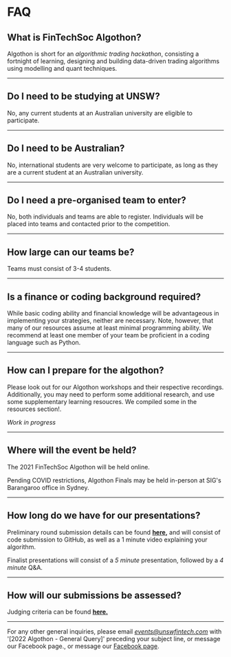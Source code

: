 # FAQ

## **What is FinTechSoc Algothon?**

  Algothon is short for an *algorithmic trading hackathon*, consisting a fortnight of learning, designing and building data-driven trading algorithms using modelling and quant techniques.

---
## **Do I need to be studying at UNSW?**

  No, any current students at an Australian university are eligible to participate.

---
## **Do I need to be Australian?**

  No, international students are very welcome to participate, as long as they are a current student at an Australian university.

---
## **Do I need a pre-organised team to enter?**

  No, both individuals and teams are able to register. Individuals will be placed into teams and contacted prior to the competition.

---
## **How large can our teams be?**

  Teams must consist of 3-4 students.

---
## **Is a finance or coding background required?**

  While basic coding ability  and financial knowledge will be advantageous in implementing your strategies, neither are necessary. Note, however, that many of our resources assume at least minimal programming ability. We recommend at least one member of your team be proficient in a coding language such as Python.

---
## **How can I prepare for the algothon?**

  Please look out for our Algothon workshops and their respective recordings. Additionally, you may need to perform some additional research, and use some supplementary learning resoucres. We compiled some in the resources section!.

  *Work in progress*

---
## **Where will the event be held?**

  The 2021 FinTechSoc Algothon will be held online. 

  Pending COVID restrictions, Algothon Finals may be held in-person at SIG's Barangaroo office in Sydney.

---
## **How long do we have for our presentations?**

  Preliminary round submission details can be found **[here](https://unsw-fintech-society-events.github.io/algothon2022/5submission/),** and will consist of code submission to GitHub, as well as a 1 minute video explaining your algorithm.

  Finalist presentations will consist of a *5 minute* presentation, followed by a *4 minute* Q&A.

---
## **How will our submissions be assessed?**

  Judging criteria can be found **[here.](https://unsw-fintech-society-events.github.io/algothon2022/6criteria/)**


---
For any other general inquiries, please email *events@unswfintech.com* with '[2022 Algothon - General Query]' preceding your subject line, or message our Facebook page., or message our [Facebook page](https://www.facebook.com/unswfintechsoc).